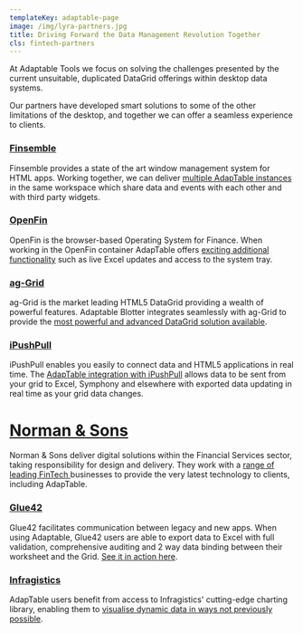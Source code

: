 ```yaml
---
templateKey: adaptable-page
image: /img/lyra-partners.jpg
title: Driving Forward the Data Management Revolution Together
cls: fintech-partners
---
```


At Adaptable Tools we focus on solving the challenges presented by the current unsuitable, duplicated DataGrid offerings within desktop data systems.

Our partners have developed smart solutions to some of the other limitations of the desktop, and together we can offer a seamless experience to clients.

### [Finsemble](https://www.chartiq.com/finsemble/)

Finsemble provides a state of the art window management system for HTML apps.
Working together, we can deliver [multiple AdapTable instances](https://demo.adaptabletools.com/partners/finsembledemo/) in the same workspace which share data and events with each other and with third party widgets.

### [OpenFin](https://openfin.co/)

OpenFin is the browser-based Operating System for Finance. When working in the OpenFin container AdapTable offers [exciting additional functionality](https://demo.adaptabletools.com/partners/openfindemo/) such as live Excel updates and access to the system tray.

### [ag-Grid](https://www.ag-grid.com/)

ag-Grid is the market leading HTML5 DataGrid providing a wealth of powerful features. Adaptable Blotter integrates seamlessly with ag-Grid to provide the
[most powerful and advanced DataGrid solution available](https://medium.com/ag-grid/getting-more-from-your-datagrid-introducing-adaptable-blotter-2be5debd7e46).

### [iPushPull](https://www.ipushpull.com/)

iPushPull enables you easily to connect data and HTML5 applications in real time. The [AdapTable integration with iPushPull](https://demo.adaptabletools.com/partners/ipushpulldemo/) allows data to be sent from your grid to Excel, Symphony and elsewhere with exported data updating in real time as your grid data changes.

# [Norman & Sons](https://www.normanandsons.com/)

Norman & Sons deliver digital solutions within the Financial Services sector, taking responsibility for design and delivery. They work with a [range of leading FinTech ](https://www.normanandsons.com/alliances/)businesses to provide the very latest technology to clients, including AdapTable.

### [Glue42](https://glue42.com/)

Glue42 facilitates communication between legacy and new apps.
When using Adaptable, Glue42 users are able to export data to Excel with full validation, comprehensive auditing and 2 way data binding between their worksheet and the Grid. [See it in action here](https://open.spotify.com/episode/131ejKdW2csw3BzD13EvF6?si=2QSXzh9pSjyF_1Uo2yHldw).

### [Infragistics](https://infragistics.com/)

AdapTable users benefit from access to Infragistics' cutting-edge charting library, enabling them to [visualise dynamic data in ways not previously possible](https://www.infragistics.com/about-us/in-the-news/infragistics-plus-adaptable-tools-bringing-unprecedented-power-to-the-desktop).
